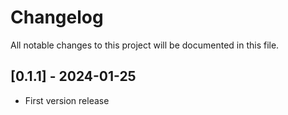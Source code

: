 # Changelog

All notable changes to this project will be documented in this file.

## [0.1.1] - 2024-01-25

- First version release
